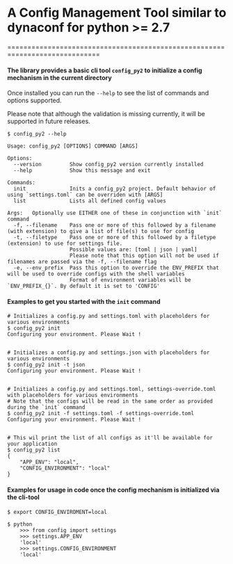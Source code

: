 # A Config Management Tool similar to dynaconf for python >= 2.7
=============================================================================

#### The library provides a basic cli tool `config_py2` to initialize a config mechanism in the current directory
Once installed you can run the `--help` to see the list of commands and options supported.

Please note that although the validation is missing currently, it will be supported in future releases.

```
$ config_py2 --help

Usage: config_py2 [OPTIONS] COMMAND [ARGS]

Options:
  --version         Show config_py2 version currently installed
  --help            Show this message and exit

Commands:
  init              Inits a config_py2 project. Default behavior of using `settings.toml` can be overriden with [ARGS]      
  list              Lists all defined config values

Args:   Optionally use EITHER one of these in conjunction with `init` command
  -f, --filename    Pass one or more of this followed by a filename (with extension) to give a list of file(s) to use for config
  -t, --filetype    Pass one or more of this followed by a filetype (extension) to use for settings file.
                    Possible values are: [toml | json | yaml]
                    Please note that this option will not be used if filenames are passed via the -f, --filename flag       
  -e, --env_prefix  Pass this option to override the ENV_PREFIX that will be used to override configs with the shell variables
                    Format of environment variables will be `ENV_PREFIX_{}`. By default it is set to 'CONFIG'
```

#### Examples to get you started with the `init` command
```
# Initializes a config.py and settings.toml with placeholders for various environments
$ config_py2 init
Configuring your environment. Please Wait !


# Initializes a config.py and settings.json with placeholders for various environments
$ config_py2 init -t json
Configuring your environment. Please Wait !


# Initializes a config.py and settings.toml, settings-override.toml with placeholders for various environments
# Note that the configs will be read in the same order as provided during the `init` command
$ config_py2 init -f settings.toml -f settings-override.toml
Configuring your environment. Please Wait !


# This wil print the list of all configs as it'll be available for your application
$ config_py2 list
{
    "APP_ENV": "local",
    "CONFIG_ENVIRONMENT": "local"
}
```

#### Examples for usage in code once the config mechanism is initialized via the cli-tool
```
$ export CONFIG_ENVIROMENT=local

$ python
    >>> from config import settings
    >>> settings.APP_ENV
    'local'
    >>> settings.CONFIG_ENVIRONMENT
    'local'
```
